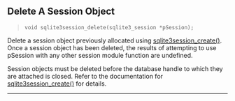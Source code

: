 ## Delete A Session Object


> ```
> void sqlite3session_delete(sqlite3_session *pSession);
> 
> ```


Delete a session object previously allocated using 
[sqlite3session\_create()](#sqlite3session_create). Once a session object has been deleted, the
results of attempting to use pSession with any other session module
function are undefined.


Session objects must be deleted before the database handle to which they
are attached is closed. Refer to the documentation for 
[sqlite3session\_create()](#sqlite3session_create) for details.




---


